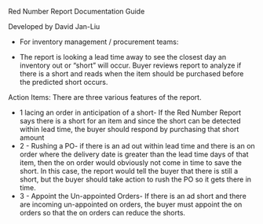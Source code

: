 Red Number Report Documentation Guide

Developed by David Jan-Liu

- For inventory management / procurement teams:

- The report is looking a lead time away to see the closest day an inventory out or “short” will occur. Buyer reviews report to analyze if there is a short and reads when the item should be purchased before the predicted short occurs.

Action Items: There are three various features of the report.
- 1 lacing an order in anticipation of a short- If the Red Number Report says there is a short for an item and since the short can be detected within lead time, the buyer should respond by purchasing that short amount
- 2 - Rushing a PO- if there is an ad out within lead time and there is an on order where the delivery date is greater than the lead time days of that item, then the on order would obviously not come in time to save the short. In this case, the report would tell the buyer that there is still a short, but the buyer should take action to rush the PO so it gets there in time.
- 3 - Appoint the Un-appointed Orders- If there is an ad short and there are incoming un-appointed on orders, the buyer must appoint the on orders so that the on orders can reduce the shorts. 
